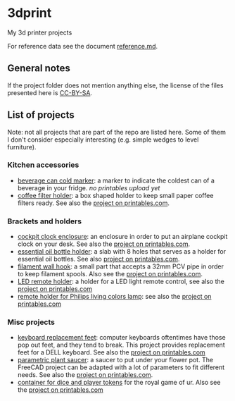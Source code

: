 # 3dprint
My 3d printer projects

For reference data see the document [reference.md](./reference.md).

## General notes
If the project folder does not mention anything else, the license of the files
presented here is [CC-BY-SA][ss_by_sa].

## List of projects
Note: not all projects that are part of the repo are listed here. Some of them
I don't consider especially interesting (e.g. simple wedges to level 
furniture).

### Kitchen accessories
* [beverage can cold marker](./projects/beer-can-cold-marker): a marker to indicate
  the coldest can of a beverage in your fridge. _no printables upload yet_
* [coffee filter holder](./projects/coffee-filter-holder): a box shaped
  holder to keep small paper coffee filters ready. See also the 
  [project on printables.com](
  https://www.printables.com/model/317254-small-paper-coffee-filter-holder).

### Brackets and holders
* [cockpit clock enclosure](./projects/cockpit-clock-enclosure): 
  an enclosure in order to put an airplane cockpit 
  clock on your desk. See also the [project on printables.com](
  https://www.printables.com/model/292694-cockpit-clock-enclosure).
* [essential oil bottle holder](./projects/essential-oil-holder): a slab with 8
  holes that serves as a holder for essential oil bottles. See also
  [project on printables.com](
  https://www.printables.com/model/349100-holder-for-essential-oil-bottles).
* [filament wall hook](./projects/filament-wall-hook): a small part that accepts
  a 32mm PCV pipe in order to keep filament spools. Also see the 
  [project on printables.com](
  https://www.printables.com/model/316022-wall-hook-for-filament-spool-storage).
* [LED remote holder](./projects/led-remote-holder): a holder for a LED light
  remote control, see also the [project on printables.com](
  https://www.printables.com/model/332527-led-remote-holder)
* [remote holder for Philips living colors lamp](
  ./projects/led-remote-holder-philipps): see also the [project on printables.com](
  https://www.printables.com/model/348441-holder-for-philips-living-colors-remote)

### Misc projects
* [keyboard replacement feet](./projects/keyboard_replacement_feet): computer
  keyboards oftentimes have those pop out feet, and they tend to break. This
  project provides replacement feet for a DELL keyboard. See also the
  [project on printables.com](
  https://www.printables.com/model/321140-keyboard-replacement-feet-for-dell-keyboard)
* [parametric plant saucer](./projects/plant_saucer): a saucer to put under your
  flower pot. The FreeCAD project can be adapted with a lot of parameters to
  fit different needs. See also the [project on printables.com](
  https://www.printables.com/model/309976-parametric-plant-saucer).
* [container for dice and player tokens](./projects/urgame-container) for the
  royal game of ur. Also see the [project on printables.com](
  https://www.printables.com/model/349837-container-for-game-of-ur-material)

[ss_by_sa]: https://creativecommons.org/licenses/by-sa/4.0/
